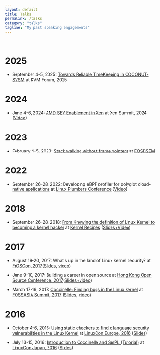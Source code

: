 ```yaml
---
layout: default
title: Talks
permalink: /talks
category: "talks"
tagline: "My past speaking engagements"
---
```

<br>

# **2025**
- September 4-5, 2025: [Towards Reliable TimeKeeping in COCONUT-SVSM](https://pretalx.com/kvm-forum-2025/talk/FGGLS9/) at KVM Forum, 2025

# **2024**
- June 4-6, 2024: [AMD SEV Enablement in Xen](https://sched.co/1bCFk) at Xen Summit, 2024 ([Video](https://youtu.be/c2MHZifg0YA?si=XaD0-hv6RTy0lzOM))

# **2023**
- February 4-5, 2023: [Stack walking without frame pointers](https://fosdem.org/2023/schedule/event/bintools_stackunwind/) at [FOSDSEM](https://fosdem.org/2023/)

# **2022**
- September 26-28, 2022: [Developing eBPF profiler for polyglot cloud-native applications](https://lpc.events/event/16/contributions/1361/) at [Linux Plumbers Conference](https://lpc.events/) ([Video](https://youtu.be/Gr1rrSzvqfg))

# **2018**

- September 26-28, 2018: [From Knowing the definition of Linux Kernel to becoming a kernel hacker](https://kernel-recipes.org/en/2018/talks/from-knowing-the-definition-of-linux-kernel-to-becoming-a-kernel-hacker/) at [Kernel Recipes](https://kernel-recipes.org/en/2018/) ([Slides+Video](https://kernel-recipes.org/en/2018/talks/from-knowing-the-definition-of-linux-kernel-to-becoming-a-kernel-hacker/))

# **2017**

- August 19-20, 2017: What's up in the land of Linux kernel security? at [FrOSCon, 2017](https://www.froscon.de/en/program/)([Slides](https://github.com/v-thakkar/Talks/blob/master/FrosCon_what's_up_in_the_land_of_linux_kernel_security.pdf), [video](https://www.youtube.com/watch?v=miO-pZf3V8c))

- June 9-10, 2017: Building a career in open source at [Hong Kong Open Source Conference, 2017](https://hkoscon.org/2017/)([Slides+video](https://hkoscon.org/2017/topics/building-a-career-in-open-source/))

- March 17-19, 2017: [Coccinelle: Finding bugs in the Linux kernel](https://2017.fossasia.org/tracks.html#2847) at [FOSSASIA Summit, 2017](http://2017.fossasia.org/) ([Slides](https://github.com/v-thakkar/Talks/blob/master/FOSSASIA_Coccinelle_talk.pdf), [video](https://www.youtube.com/watch?v=2sfJ9HNlU5w))


# **2016**

- October 4-6, 2016: [Using static checkers to find c language security vulnerabilities in the Linux Kernel](https://linuxconcontainerconeurope2016.sched.org/event/7oA2?iframe=no) at [LinuxCon Europe, 2016](http://events.linuxfoundation.org/events/linuxcon-europe/) ([Slides](http://events.linuxfoundation.org/sites/events/files/slides/Using%20static%20checking%20to%20find%20security%20vulnerabilities%20in%20the%20Linux%20Kernel.pdf))

- July 13-15, 2016: [Introduction to Coccinelle and SmPL (Tutorial)](https://lcccjapan2016.sched.org/event/7Edf/introduction-to-coccinelle-and-smpl-vaishali-thakkar-oracle) at [LinuxCon Japan, 2016](https://lcccjapan2016.sched.com/) ([Slides](https://github.com/v-thakkar/Talks/tree/master/LinuxCon_Japan))
